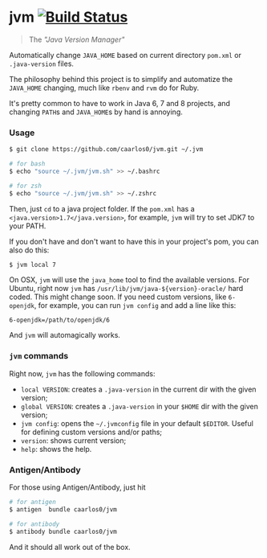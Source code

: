 # jvm [![Build Status](https://travis-ci.org/caarlos0/jvm.svg?branch=master)](https://travis-ci.org/caarlos0/jvm)

> The _"Java Version Manager"_

Automatically change `JAVA_HOME` based on current directory `pom.xml`
or `.java-version` files.

The philosophy behind this project is to simplify and automatize the `JAVA_HOME`
changing, much like `rbenv` and `rvm` do for Ruby.

It's pretty common to have to work in Java 6, 7 and 8 projects, and changing
`PATH`s and `JAVA_HOME`s by hand is annoying.

### Usage

```sh
$ git clone https://github.com/caarlos0/jvm.git ~/.jvm

# for bash
$ echo "source ~/.jvm/jvm.sh" >> ~/.bashrc

# for zsh
$ echo "source ~/.jvm/jvm.sh" >> ~/.zshrc
```

Then, just `cd` to a java project folder. If the `pom.xml`  has a
`<java.version>1.7</java.version>`, for example, `jvm` will try to
set JDK7 to your PATH.

If you don't have and don't want to have this in your project's pom,
you can also do this:

```sh
$ jvm local 7
```

On OSX, `jvm` will use the `java_home` tool to find the available versions. For
Ubuntu, right now `jvm` has `/usr/lib/jvm/java-${version}-oracle/` hard coded.
This might change soon. If you need custom versions, like `6-openjdk`, for
example, you can run `jvm config` and add a line like this:

```
6-openjdk=/path/to/openjdk/6
```

And `jvm` will automagically works.

### `jvm` commands

Right now, `jvm` has the following commands:

- `local VERSION`: creates a `.java-version` in the current dir with the given
version;
- `global VERSION`: creates a `.java-version` in your `$HOME` dir with the given
version;
- `jvm config`: opens the `~/.jvmconfig` file in your default `$EDITOR`. Useful
for defining custom versions and/or paths;
- `version`: shows current version;
- `help`: shows the help.

### Antigen/Antibody

For those using Antigen/Antibody, just hit

```sh
# for antigen
$ antigen  bundle caarlos0/jvm

# for antibody
$ antibody bundle caarlos0/jvm
```

And it should all work out of the box.
